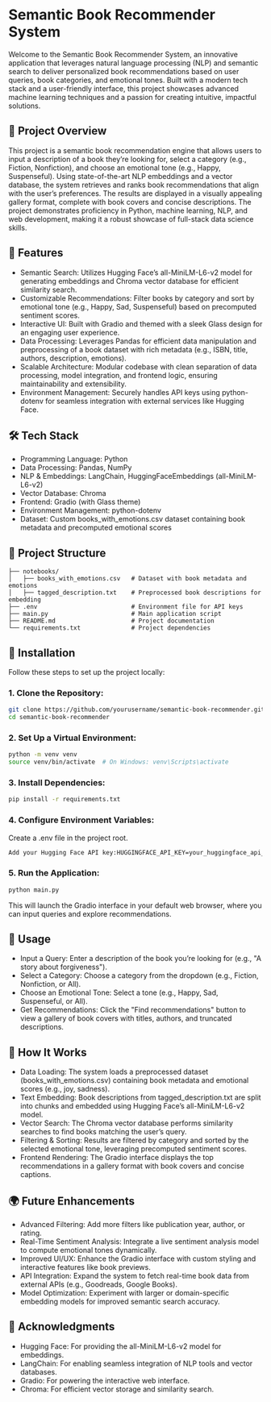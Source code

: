 # Semantic Book Recommender System
Welcome to the Semantic Book Recommender System, an innovative application that leverages natural language processing (NLP) and semantic search to deliver personalized book recommendations based on user queries, book categories, and emotional tones. Built with a modern tech stack and a user-friendly interface, this project showcases advanced machine learning techniques and a passion for creating intuitive, impactful solutions.

## 🌟 Project Overview
This project is a semantic book recommendation engine that allows users to input a description of a book they’re looking for, select a category (e.g., Fiction, Nonfiction), and choose an emotional tone (e.g., Happy, Suspenseful). Using state-of-the-art NLP embeddings and a vector database, the system retrieves and ranks book recommendations that align with the user’s preferences. The results are displayed in a visually appealing gallery format, complete with book covers and concise descriptions.
The project demonstrates proficiency in Python, machine learning, NLP, and web development, making it a robust showcase of full-stack data science skills.

## 🚀 Features
- Semantic Search: Utilizes Hugging Face’s all-MiniLM-L6-v2 model for generating embeddings and Chroma vector database for efficient similarity search.
- Customizable Recommendations: Filter books by category and sort by emotional tone (e.g., Happy, Sad, Suspenseful) based on precomputed sentiment scores.
- Interactive UI: Built with Gradio and themed with a sleek Glass design for an engaging user experience.
- Data Processing: Leverages Pandas for efficient data manipulation and preprocessing of a book dataset with rich metadata (e.g., ISBN, title, authors, description, emotions).
- Scalable Architecture: Modular codebase with clean separation of data processing, model integration, and frontend logic, ensuring maintainability and extensibility.
- Environment Management: Securely handles API keys using python-dotenv for seamless integration with external services like Hugging Face.

## 🛠️ Tech Stack
- Programming Language: Python
- Data Processing: Pandas, NumPy
- NLP & Embeddings: LangChain, HuggingFaceEmbeddings (all-MiniLM-L6-v2)
- Vector Database: Chroma
- Frontend: Gradio (with Glass theme)
- Environment Management: python-dotenv
- Dataset: Custom books_with_emotions.csv dataset containing book metadata and precomputed emotional scores

## 📂 Project Structure
```
├── notebooks/
│   ├── books_with_emotions.csv   # Dataset with book metadata and emotions
│   ├── tagged_description.txt    # Preprocessed book descriptions for embedding
├── .env                          # Environment file for API keys
├── main.py                       # Main application script
├── README.md                     # Project documentation
└── requirements.txt              # Project dependencies
```

## 🔧 Installation
Follow these steps to set up the project locally:

### 1. Clone the Repository:
```bash
git clone https://github.com/yourusername/semantic-book-recommender.git
cd semantic-book-recommender
```

### 2. Set Up a Virtual Environment:
```bash
python -m venv venv
source venv/bin/activate  # On Windows: venv\Scripts\activate
```

### 3. Install Dependencies:
```bash
pip install -r requirements.txt
```

### 4. Configure Environment Variables:
Create a .env file in the project root.
```bash
Add your Hugging Face API key:HUGGINGFACE_API_KEY=your_huggingface_api_key
```

### 5. Run the Application:
```bash
python main.py
```

This will launch the Gradio interface in your default web browser, where you can input queries and explore recommendations.


## 📖 Usage
- Input a Query: Enter a description of the book you’re looking for (e.g., "A story about forgiveness").
- Select a Category: Choose a category from the dropdown (e.g., Fiction, Nonfiction, or All).
- Choose an Emotional Tone: Select a tone (e.g., Happy, Sad, Suspenseful, or All).
- Get Recommendations: Click the "Find recommendations" button to view a gallery of book covers with titles, authors, and truncated descriptions.

## 🎯 How It Works
- Data Loading: The system loads a preprocessed dataset (books_with_emotions.csv) containing book metadata and emotional scores (e.g., joy, sadness).
- Text Embedding: Book descriptions from tagged_description.txt are split into chunks and embedded using Hugging Face’s all-MiniLM-L6-v2 model.
- Vector Search: The Chroma vector database performs similarity searches to find books matching the user’s query.
- Filtering & Sorting: Results are filtered by category and sorted by the selected emotional tone, leveraging precomputed sentiment scores.
- Frontend Rendering: The Gradio interface displays the top recommendations in a gallery format with book covers and concise captions.

## 🌍 Future Enhancements
- Advanced Filtering: Add more filters like publication year, author, or rating.
- Real-Time Sentiment Analysis: Integrate a live sentiment analysis model to compute emotional tones dynamically.
- Improved UI/UX: Enhance the Gradio interface with custom styling and interactive features like book previews.
- API Integration: Expand the system to fetch real-time book data from external APIs (e.g., Goodreads, Google Books).
- Model Optimization: Experiment with larger or domain-specific embedding models for improved semantic search accuracy.

## 🙌 Acknowledgments
- Hugging Face: For providing the all-MiniLM-L6-v2 model for embeddings.
- LangChain: For enabling seamless integration of NLP tools and vector databases.
- Gradio: For powering the interactive web interface.
- Chroma: For efficient vector storage and similarity search.


